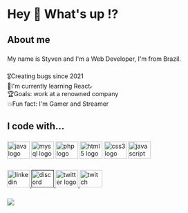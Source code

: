<h1 align="left">Hey 👋 What's up !?</h1>

###

<h2 align="left">About me</h2>

###

<p align="left">My name is Styven and I'm a Web Developer, I'm from Brazil.</p>

###

<p align="left">🎖Creating bugs since 2021<br>🧩I'm currently learning React<img src="https://cdn.cdnlogo.com/logos/r/85/react.svg" height="10" width"10" alt="react logo" /> <br>🏆Goals: work at a renowned company<br>💥Fun fact: I'm Gamer and Streamer</p>

###

<h2 align="left">I code with...</h2>

###

<div align="left">
  <img src="https://cdn.jsdelivr.net/gh/devicons/devicon/icons/java/java-original.svg" height="40" width="52" alt="java logo"  />
  <img src="https://cdn.jsdelivr.net/gh/devicons/devicon/icons/mysql/mysql-original.svg" height="40" width="52" alt="mysql logo"  />
  <img src="https://cdn.jsdelivr.net/gh/devicons/devicon/icons/php/php-original.svg" height="40" width="52" alt="php logo"  />
  <img src="https://cdn.jsdelivr.net/gh/devicons/devicon/icons/html5/html5-original.svg" height="40" width="52" alt="html5 logo"  />
  <img src="https://cdn.jsdelivr.net/gh/devicons/devicon/icons/css3/css3-original.svg" height="40" width="52" alt="css3 logo"  />
  <img src="https://cdn.jsdelivr.net/gh/devicons/devicon/icons/javascript/javascript-original.svg" height="40" width="52" alt="javascript logo"  />
</div>

###

<div align="left">
  <a href="https://www.linkedin.com/in/thomas-menezes/"><img src="https://raw.githubusercontent.com/maurodesouza/profile-readme-generator/master/src/assets/icons/social/linkedin/default.svg" width="52" height="40" alt="linkedin logo"  />
  <a href=""><img src="https://raw.githubusercontent.com/maurodesouza/profile-readme-generator/master/src/assets/icons/social/discord/default.svg" width="52" height="40" alt="discord logo"  />
   <a href="https://twitter.com/shukiren"><img src="https://raw.githubusercontent.com/maurodesouza/profile-readme-generator/master/src/assets/icons/social/twitter/default.svg" width="52" height="40" alt="twitter logo"  />
   <a href="https://www.twitch.tv/tstyven"><img src="https://raw.githubusercontent.com/maurodesouza/profile-readme-generator/master/src/assets/icons/social/twitch/default.svg" width="52" height="40" alt="twitch logo"  />
</div>

###

<img align="left" src="https://visitor-badge.laobi.icu/badge?page_id=Istivis.Istivis&left_color=black&right_color=darkgoldenrod&left_text=Visitors"  />

###
